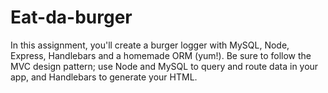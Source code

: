 # Eat-da-burger
In this assignment, you'll create a burger logger with MySQL, Node, Express, Handlebars and a homemade ORM (yum!). Be sure to follow the MVC design pattern; use Node and MySQL to query and route data in your app, and Handlebars to generate your HTML.